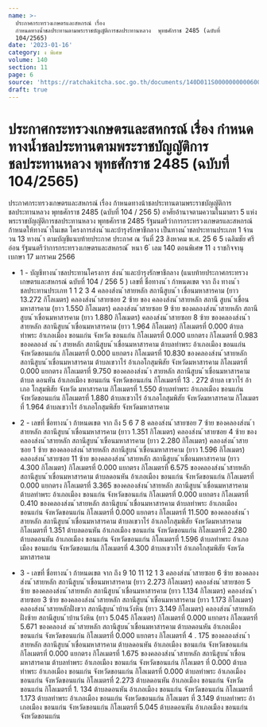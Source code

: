 ```yaml
---
name: >-
  ประกาศกระทรวงเกษตรและสหกรณ์ เรื่อง
  กำหนดทางน้ำชลประทานตามพระราชบัญญัติการชลประทานหลวง  พุทธศักราช 2485 (ฉบับที่
  104/2565)
date: '2023-01-16'
category: ง พิเศษ
volume: 140
section: 11
page: 6
source: 'https://ratchakitcha.soc.go.th/documents/140D011S0000000000600.pdf'
draft: true
---
```


# ประกาศกระทรวงเกษตรและสหกรณ์ เรื่อง กำหนดทางน้ำชลประทานตามพระราชบัญญัติการชลประทานหลวง  พุทธศักราช 2485 (ฉบับที่ 104/2565)

ประกาศกระทรวงเกษตรและสหกรณ์ เรื่อง ก้าหนดทางน้าชลประทานตามพระราชบัญญัติการชลประทานหลวง พุทธศักราช 2485 (ฉบับที่ 104 / 256 5) อาศัยอ้านาจตามความในมาตรา 5 แห่งพระราชบัญญัติการชลประทานหลวง พุทธศักราช 2485 รัฐมนตรีว่าการกระทรวงเกษตรและสหกรณ์ ก้าหนดให้ทางน ้าในเขต โครงการส่งน ้าและบ้ารุงรักษาชีกลาง เป็นทางน ้าชลประทานประเภท 1 จ้านวน 13 ทางน ้า ตามบัญชีแนบท้ายประกาศ ประกาศ ณ วันที่ 23 สิงหาคม พ.ศ. 25 6 5 เฉลิมชัย ศรีอ่อน รัฐมนตรีว่าการกระทรวงเกษตรและสหกรณ์ ้ หนา 6 ่ เลม 140 ตอนพิเศษ 11 ง ราชกิจจานุเบกษา 17 มกราคม 2566

- 1 - บัญชีทางน ้าชลประทานโครงการ ส่งน ้าและบ้ารุงรักษาชีกลาง (แนบท้ายประกาศกระทรวงเกษตรและสหกรณ์ ฉบับที่ 104 / 256 5 ) เลขที่ ชื่อทางน ้า ก้าหนดเขต จาก ถึง ทางน ้าชลประทานประเภท 1 1 2 3 4 คลองส่งน ้าสายหลัก สถานีสูบน ้า เขื่อนมหาสารคาม (ยาว 13.272 กิโลเมตร) คลองส่งน ้าสายซอย 2 ซ้าย ของ คลองส่งน ้าสายหลัก สถานี สูบน ้าเขื่อนมหาสารคาม (ยาว 1.550 กิโลเมตร) คลองส่งน ้าสายซอย 9 ซ้าย ของคลองส่งน ้าสายหลัก สถานีสูบน ้าเขื่อนมหาสารคาม (ยาว 1.880 กิโลเมตร) คลองส่งน ้าสายซอย 8 ซ้าย ของคลองส่งน ้าสายหลัก สถานีสูบน ้าเขื่อนมหาสารคาม (ยาว 1.964 กิโลเมตร) กิโลเมตรที่ 0.000 ต้าบล ท่าพระ อ้าเภอเมือง ขอนแก่น จังหวัด ขอนแก่น กิโลเมตรที่ 0.000 แยกตรง กิโลเมตรที่ 0.983 ของคลองส่ งน ้า สายหลัก สถานีสูบน ้าเขื่อนมหาสารคาม ต้าบลท่าพระ อ้าเภอเมือง ขอนแก่น จังหวัดขอนแก่น กิโลเมตรที่ 0.000 แยกตรง กิโลเมตรที่ 10.830 ของคลองส่งน ้าสายหลัก สถานีสูบน ้าเขื่อนมหาสารคาม ต้าบลเขวาไร่ อ้าเภอโกสุมพิสัย จังหวัดมหาสารคาม กิโลเมตรที่ 0.000 แยกตรง กิโลเมตรที่ 9.750 ของคลองส่งน ้า สายหลัก สถานีสูบน ้าเขื่อนมหาสารคาม ต้าบล ดอนหัน อ้าเภอเมือง ขอนแก่น จังหวัดขอนแก่น กิโลเมตรที่ 13 . 272 ต้าบล เขวาไร่ อ้าเภอ โกสุมพิสัย จังหวัด มหาสารคาม กิโลเมตรที่ 1.550 ต้าบลท่าพระ อ้าเภอเมือง ขอนแก่น จังหวัดขอนแก่น กิโลเมตรที่ 1.880 ต้าบลเขวาไร่ อ้าเภอโกสุมพิสัย จังหวัดมหาสารคาม กิโลเมตร ที่ 1.964 ต้าบลเขวาไร่ อ้าเภอโกสุมพิสัย จังหวัดมหาสารคาม

- 2 - เลขที่ ชื่อทางน ้า ก้าหนดเขต จาก ถึง 5 6 7 8 คลองส่งน ้าสายซอย 7 ซ้าย ของคลองส่งน ้าสายหลัก สถานีสูบน ้าเขื่อนมหาสารคาม (ยาว 1.351 กิโลเมตร) คลองส่งน ้าสายซอย 4 ซ้าย ของคลองส่งน ้าสายหลัก สถานีสูบน ้าเขื่อนมหาสารคาม (ยาว 2.280 กิโลเมตร) คลองส่งน ้าสายซอย 1 ซ้าย ของคลองส่งน ้าสายหลัก สถานีสูบน ้าเขื่อนมหาสารคาม (ยาว 1.596 กิโลเมตร) คลองส่งน ้าสายซอย 11 ซ้าย ของคลองส่งน ้าสายหลัก สถานีสูบน ้าเขื่อนมหาสารคาม (ยาว 4.300 กิโลเมตร) กิโลเมตรที่ 0.000 แยกตรง กิโลเมตรที่ 6.575 ของคลองส่งน ้าสายหลัก สถานีสูบน ้าเขื่อนมหาสารคาม ต้าบลดอนหัน อ้าเภอเมือง ขอนแก่น จังหวัดขอนแก่น กิโลเมตรที่ 0.000 แยกตรง กิโลเมตรที่ 3.365 ของคลองส่งน ้าสายหลัก สถานีสูบน ้าเขื่อนมหาสารคาม ต้าบลท่าพระ อ้าเภอเมือง ขอนแก่น จังหวัดขอนแก่น กิโลเมตรที่ 0.000 แยกตรง กิโลเมตรที่ 0.410 ของคลองส่งน ้าสายหลัก สถานีสูบน ้าเขื่อนมหาสารคาม ต้าบลท่าพระ อ้าเภอเมือง ขอนแก่น จังหวัดขอนแก่น กิโลเมตรที่ 0.000 แยกตรง กิโลเมตรที่ 11.500 ของคลองส่งน ้าสายหลัก สถานีสูบน ้าเขื่อนมหาสารคาม ต้าบลเขวาไร่ อ้าเภอโกสุมพิสัย จังหวัดมหาสารคาม กิโลเมตรที่ 1.351 ต้าบลดอนหัน อ้าเภอเมือง ขอนแก่น จังหวัดขอนแก่น กิโลเมตรที่ 2.280 ต้าบลดอนหัน อ้าเภอเมือง ขอนแก่น จังหวัดขอนแก่น กิโลเมตรที่ 1.596 ต้าบลท่าพระ อ้าเภอเมือง ขอนแก่น จังหวัดขอนแก่น กิโลเมตรที่ 4.300 ต้าบลเขวาไร่ อ้าเภอโกสุมพิสัย จังหวัดมหาสารคาม

- 3 - เลขที่ ชื่อทางน ้า ก้าหนดเขต จาก ถึง 9 10 11 12 1 3 คลองส่งน ้าสายซอย 6 ซ้าย ของคลองส่งน ้าสายหลัก สถานีสูบน ้าเขื่อนมหาสารคาม (ยาว 2.273 กิโลเมตร) คลองส่งน ้าสายซอย 5 ซ้าย ของคลองส่งน ้าสายหลัก สถานีสูบน ้าเขื่อนมหาสารคาม (ยาว 1.134 กิโลเมตร) คลองส่งน ้าสายซอย 3 ซ้าย ของคลองส่งน ้าสายหลัก สถานีสูบน ้าเขื่อนมหาสารคาม (ยาว 1.173 กิโลเมตร) คลองส่งน ้าสายหลักฝั่งขวา สถานีสูบน ้าบ้านวังหิน (ยาว 3.149 กิโลเมตร) คลองส่งน ้าสายหลักฝั่งซ้าย สถานีสูบน ้าบ้านวังหิน (ยาว 5.045 กิโลเมตร) กิโลเมตรที่ 0.000 แยกตรง กิโลเมตรที่ 5.671 ของคลองส่ งน ้าสายหลัก สถานีสูบน ้าเขื่อนมหาสารคาม ต้าบลดอนหัน อ้าเภอเมือง ขอนแก่น จังหวัดขอนแก่น กิโลเมตรที่ 0.000 แยกตรง กิโลเมตรที่ 4 . 175 ของคลองส่งน ้าสายหลัก สถานีสูบน ้าเขื่อนมหาสารคาม ต้าบลดอนหัน อ้าเภอเมือง ขอนแก่น จังหวัดขอนแก่น กิโลเมตรที่ 0.000 แยกตรง กิโลเมตรที่ 1.675 ของคลองส่งน ้าสายหลัก สถานีสูบน ้าเขื่อนมหาสารคาม ต้าบลท่าพระ อ้าเภอเมือง ขอนแก่น จังหวัดขอนแก่น กิโลเมตร ที่ 0.000 ต้าบลท่าพระ อ้าเภอเมือง ขอนแก่น จังหวัดขอนแก่น กิโลเมตรที่ 0.000 ต้าบลท่าพระ อ้าเภอเมือง ขอนแก่น จังหวัดขอนแก่น กิโลเมตรที่ 2.273 ต้าบลดอนหัน อ้าเภอเมือง ขอนแก่น จังหวัดขอนแก่น กิโลเมตรที่ 1. 134 ต้าบลดอนหัน อ้าเภอเมือง ขอนแก่น จังหวัดขอนแก่น กิโลเมตรที่ 1.173 ต้าบลท่าพระ อ้าเภอเมือง ขอนแก่น จังหวัดขอนแก่น กิโลเมตร ที่ 3.149 ต้าบลท่าพระ อ้าเภอเมือง ขอนแก่น จังหวัดขอนแก่น กิโลเมตรที่ 5.045 ต้าบลดอนหัน อ้าเภอเมือง ขอนแก่น จังหวัดขอนแก่น
